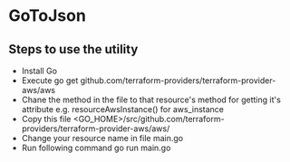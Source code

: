 GoToJson
========


Steps to use the utility
------------------------
* Install Go
* Execute go get github.com/terraform-providers/terraform-provider-aws/aws
* Chane the method in the file to that resource's method for getting it's attribute e.g. resourceAwsInstance() for aws_instance
* Copy this file <GO_HOME>/src/github.com/terraform-providers/terraform-provider-aws/aws/
* Change your resource name in file main.go
* Run following command go run main.go

